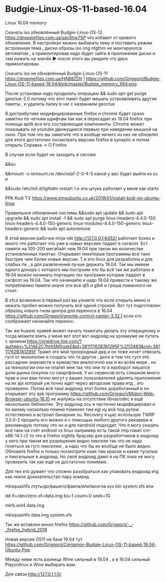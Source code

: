 # Budgie-Linux-OS-11-based-16.04
Linux 16.04 memory


Скачать iso обновлённый Budgie-Linux-OS-12 https://dropmefiles.com.ua/sav3hw7SP что избавит от кривого обновления. В настройках можно выбирать тему и поставить режим встроенная тема , диски образы iso img ntgthm не монтируются автоматом , а примонтировав надо будет зайти в приложение диски и там нажать на значёк  ▶ после этого вы увидите что диск примонтирован.


Скачать iso не обновлённый Budgie-Linux-OS-11 https://dropmefiles.com.ua/HAB8ZDh | https://github.com/Griggorii/Budgie-Linux-OS-11-based-16.04/blob/master/Budgie_memory_X64.png



После установки надо проделать операцию && sudo apt-get purge geoclue-2.0  потому что этот пакет будет мешать устанавливать другие пакеты , и удалить папку в var с названием geoclue

В дистрибутиве модифицированные firefox и chrome будет сразо заметно по четким шрифтам так как я пересадил из 19.04 firefox при помощи aptik все его составляющие компоненты. Chrome может показывать на youtube движущиеся первью при наведении мышкой на окно. При том что вы заметите что я вообще ничего из них не обновлял для этого достаточно посмотреть версию firefox в synaptic и потом открыть Справка ->  О Firefox

В случае если будет не заходить в сессию 

&&su 

&&mount -o remount,rw /dev/sda1-2-3-4-5 какой у вас будет выйти из su и

&&sudo /etc/init.d/lightdm restart т.е эта штука работает у меня как startx

PPA Kodi TV https://www.omgubuntu.co.uk/2019/01/install-kodi-on-ubuntu-linux

Правильное обновление системы &&sudo apt update && sudo apt upgrade && sudo apt install -f && sudo apt purge linux-headers-4.4.0-150 linux-headers-4.4.0-150-generic linux-modules-4.4.0-150-generic linux-headers-generic && sudo apt autoremove

В этой версии рабочии ninja-ide http://127.0.0.1:6452/ работает boxes и много что работает что уже в новых версиях падает в сигволт. Ест памяти на 100-200 мегабайт чем 19.04 при таком же количестве установленных пакетах. Открывает некоторые программы все таки быстрее чем более новые версии. Т.е это linux для разработки и для слабых пк , а для развлечений лучше держать 19.04. Так мы имеем одного донора с которого мы построим что бы всё так же работало в 19.04 можно начинать портацию тех программ которые падают в сигфолт на 19.04. Так что начинайте и надо 19.04 привести к такому же потреблению памяти иначе эти все qt5 и gtk4 и гроша ломанного не стоят.

В xfce возможно в первый раз вы узнаете что если открыть меню и нажать пробел можно получить всё одной строкой.
Вот тут подготовлен образец нового гном центра для переноса в 16.04 https://github.com/Griggorii/gnome-control-center-3.32.1 
если кто соображает начинайте перенос.

Так же huawei хуавей может начать помогать делать эту операционку и тогда можете взять у меня вот этот вот андройд на хромиуме 
не путать с хромом https://onedrive.live.com/?authkey=%21AEZC7hHiSM5gxkE&id=38111762B7A1295F%2112483&cid=38111762B7A1295F Трамп это 
мой троюродный дед и он тоже хочет отвязать гугл от монополии и создать что то другое , дело в том что гугл это рассадник знакомств и кумовства аналогично как и во всём мире , но за технологии они не платят мне так что они то и наоборот лишатся доли рынка покупок 
со смартфонов. У их сервисов есть слишком много прав и они вам точно могут у ваших пользователей удалять приложения на их api который уж точно идёт через авторские права итд , это проверено. Потом всё таки андроид этот более доработанный и он открывает эту apk программу https://github.com/Griggorii/Midori-Web-Browser-ubuntu-18.10 не жалуясь на отсутствие libvacodec и ещё нескольких библиотек. Эту андроид ось я частично модифицировал и по моему насколько помню поменял там egl ну всё под рутом естественно и встроил бинарник su. Recovery я щас использую TWRP 3.0.0-2 прошить его можно и с помощью любого другого рекавери и рекомендую потому что он и для nandroid подходит. Что я могу сказать всё таки на счёт android vs linux например есть такой rmp пакет cm-x86-14.1-r2 то что в firefox nightly браузер для разработчиков в андроид у него при таком же разрешении видно пиксели так что не надо гоняться за гугл пикселем , а надо что бы их вообще не было видно. Обновите firefox и только посмотрите каие там 
краски и какие тусклые и пиксельные в андроид. Но свой андроид дамп я на ПК пока не могу проверить так как ещё не достаточно понимаю.

Для тех кто думает что сложно разобраться как упаковать вндроид итд как некое доказательство пару команд

mksquashfs /путь/до/вашего/фаила/или/мозгов sys bin system.sfs или 

dd if=/dev/zero of=data.img bs=1 count=0 seek=1G

mkfs.ext4 data.img

mksquashfs data.img system.sfs


Так же вставлен мною firefox https://github.com/Griggorii/-_-_firefox_hybrid_2019

Новая версия OS11 на базе 19.04 тут https://github.com/Griggorii/Cinnamon-Budgie-Linux-OS-11-based-19.04-Ubuntu-Pop

Между ними есть разница Wine сильный в 19.04 , а в 16.04 сильный Playonlinux и Wine выбирать вам.

Для связи http://127.0.1.1:0/
